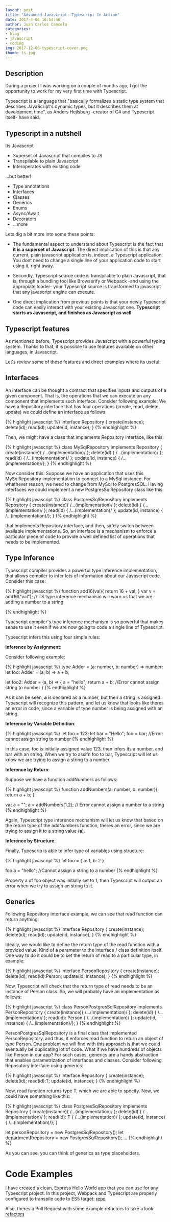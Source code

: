 ```yaml
---
layout: post
title: "Advanced Javascript: Typescript In Action"
date: 2017-4-06 16:54:46
author: Juan Carlos Cancela
categories: 
- blog
- javascript
- coding
img: 2017-12-06-typescript-cover.png
thumb: ts.jpg
---
```


## Description

During a project I was working on a couple of months ago, I got the opportunity to work for my very first time with Typescript.


Typescript is a language that "basically formalizes a static type system that describes JavaScript's dynamic types, but it describes them at development time", as Anders Hejlsberg -creator of C# and Typescript itself- have said.


## Typescript in a nutshell

Its Javascript

- Superset of Javascript that compiles to JS
- Transpilable to plain Javascript
- Interoperates with existing code

...but better!

- Type annotations
- Interfaces
- Classes
- Generics
- Enums
- Async/Await
- Decorators
- ...more

Lets dig a bit more into some these points:

- The fundamental aspect to understand about Typescript is the fact that **it is a superset of Javascript**. The direct implication of this is that any current, plain javascript application is, indeed, a Typescript application. You dont need to change a single line of your application code to start using it, right away.

- Secondly, Typescript source code is transpilable to plain Javascript, that is, through a bundling tool like Browserify or Webpack -and using the appropiate loader- your Typescript source is transformed to javascript that any javascript engine can execute.

- One direct implication from previous points is that your newly Typescript code can easily interact with your existing Javascript one. **Typescript starts as Javascript, and finishes as Javascript as well**

## Typescript features

As mentioned before, Typescript provides Javascript with a powerful typing system. Thanks to that, it is possible to use features available on other languages, in Javascript.

Let's review some of these features and direct examples where its useful:

## Interfaces

An interface can be thought a contract that specifies inputs and outputs of a given component. That is, the operations that we can execute on any component that implements such interface.
Consider following example: We have a Repository interface that has four operations (create, read, delete, update) we could define an interface as follows: 

{% highlight javascript %}
interface Repository {
    create(instance);
    delete(id);
    read(id);
    update(id, instance);
}
{% endhighlight %}

Then, we might have a class that implements Repository interface, like this:

{% highlight javascript %}
class MySqlRepository implements Repository {
    create(instance){ /...(implementation)/ };
    delete(id) { /...(implementation)/ };
    read(id) { /...(implementation)/ };
    update(id, instance) { /...(implementation)/};
}
{% endhighlight %}

Now consider this: Suppose we have an application that uses this MySqlRepository implementation to connect to a MySql instance. For whathever reason, we need to change from MySql to PostgresSQL.
Having interfaces we could implement a new PostgresSqlRepository class like this:

{% highlight javascript %}
class PostgresSqlRepository implements Repository {
    create(instance){ /...(implementation)/ };
    delete(id) { /...(implementation)/ };
    read(id) { /...(implementation)/ };
    update(id, instance) { /...(implementation)/};
}
{% endhighlight %}

that implements Repository interface, and then, safely switch between available implementations. So, an interface is a mechanism to enforce a particular piece of code to provide a well defined list of operations that needs to be implemented.


## Type Inference

Typescript compiler provides a powerful type inference implementation, that allows compiler to infer lots of information about our Javascript code. Consider this case: 

{% highlight javascript %}
function add16(val){
    return 16 + val;
}
var v = add16("val"); // TS type inference mechanism will warn us that we are adding a number to a string

{% endhighlight %}

Typescript compiler's type inference mechanism is so powerful that makes sense to use it even if we are now going to code a single line of Typescript.

Typescript infers this using four simple rules: 


**Inference by Assignment**: 

Consider following example:

{% highlight javascript %}
type Adder = (a: number, b: number) => number;
let foo: Adder = (a, b) => a + b;

let foo2: Adder = (a, b) => {
    a = "hello";
    return a + b; //Error cannot assign string to number
}
{% endhighlight %}

As it can be seen, **a** is declared as a number, but then a string is assigned. Typescript will recognize this pattern, and let us know that looks like theres an error in code, since a variable of type number is being assigned with an string.


**Inference by Variable Definition**: 

{% highlight javascript %}
let foo = 123;
let bar = "Hello";
foo = bar; //Error: cannot assign string to number
{% endhighlight %}

in this case, foo is initially assigned value 123, then infers its a number, and bar with an string. When we try to assifn foo to bar, Typescript will let us know we are trying to assign a string to a number.


**Inference by Return**: 

Suppose we have a function addNumbers as follows:

{% highlight javascript %}
function addNumbers(a: number, b: number){
    return a + b;
}

var a = "";
a = addNumbers(1,2); // Error cannot assign a number to a string
{% endhighlight %}

Again, Typescript type inference mechanism will let us know that based on the return type of the addNumbers function, theres an error, since we are trying to assign it to a string value (**a**).


**Inference by Structure**: 

Finally, Typescrip is able to infer type of variables using structure:

{% highlight javascript %}
let foo = {
    a: 1,
    b: 2
}

foo.a = "hello"; //Cannot assign a string to a number
{% endhighlight %}

Property a of foo object was initially set to 1, then Typescript will output an error when we try to assign an string to it.

## Generics

Following Repository interface example, we can see that read function can return anything:

{% highlight javascript %}
interface Repository {
    create(instance);
    delete(id);
    read(id);
    update(id, instance);
}
{% endhighlight %}

Ideally, we would like to define the return type of the read function with a provided value. Kind of a parameter to the interface / class definition itself. One way to do it could be to set the return of read to a particular type, in example:

{% highlight javascript %}
interface PersonRepository {
    create(instance);
    delete(id);
    read(id):Person;
    update(id, instance);
}
{% endhighlight %}

Now, Typescript will check that the return type of read needs to be an instance of Person class. So, we will probably have an implementation as follows:

{% highlight javascript %}
class PersonPostgresSqlRepository implements PersonRepository {
    create(instance){ /...(implementation)/ };
    delete(id) { /...(implementation)/ };
    read(id): Person { /...(implementation)/ };
    update(id, instance) { /...(implementation)/};
}
{% endhighlight %}

PersonPostgresSqlRepository is a final class that implemented PersonRepository, and thus, it enforces read function to return an object of type Person.
One problem we will find with this approach is that we could eventually be duplicating lot of code. What if we have hundreds of objects like Person in our app? 
For such cases, generics are a handy abstraction that enables parametrization of interfaces and classes.
Consider following Reposutory interface using generics:

{% highlight javascript %}
interface Repository<T> {
    create(instance);
    delete(id);
    read(id):T;
    update(id, instance);
}
{% endhighlight %}

Now, read function returns type T, which we are able to specify. Now, we could have something like this:

{% highlight javascript %}
class PostgresSqlRepository<T> implements Repository<T> {
    create(instance){ /...(implementation)/ };
    delete(id) { /...(implementation)/ };
    read(id): T { /...(implementation)/ };
    update(id, instance) { /...(implementation)/};
}

let personRepository = new PostgresSqlRepository<Person>();
let departmentRrepository = new PostgresSqlRepository<Department>();
...
{% endhighlight %}

As you can see, you can think of generics as type placeholders.

# Code Examples

I have created a clean, Express Hello World app that you can use for any Typescript project. In this project, Webpack and Typescript are properly configured to transpile code to ES5 target: [repo](https://github.com/juancancela/ts-workshop-2017)

Also, theres a Pull Request with some example refactors to take a look: [refactors](https://github.com/juancancela/ts-workshop-2017/pull/1)
